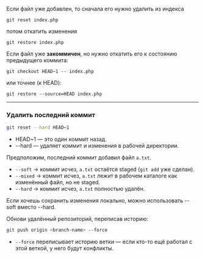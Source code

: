 
Если файл уже добавлен, то сначала его нужно удалить из индекса

```
git reset index.php
```

потом откатить изменения

```
git restore index.php
```

Если файл уже **закоммичен**, но нужно откатить его к состоянию предыдущего коммита:

```
git checkout HEAD~1 -- index.php
```

или точнее (к HEAD):

```
git restore --source=HEAD index.php
```

---

### Удалить последний коммит

```bash
git reset --hard HEAD~1
```

- HEAD~1 — это один коммит назад.
- --hard — удаляет коммит и изменения в рабочей директории.

Предположим, последний коммит добавил файл `a.txt`.
- `--soft` → коммит исчез, `a.txt` остаётся staged (`git add` уже сделан).
- `--mixed` → коммит исчез, `a.txt` лежит в рабочем каталоге как изменённый файл, но не staged.
- `--hard` → коммит исчез, `a.txt` полностью удалён.

Если хочешь сохранить изменения локально, можно использовать --soft вместо --hard.

Обнови удалённый репозиторий, переписав историю:

```bash
git push origin <branch-name> --force
```

- `--force` переписывает историю ветки — если кто-то ещё работал с этой веткой, у него будут конфликты.